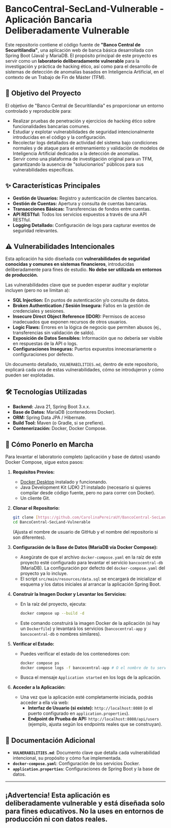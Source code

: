 # BancoCentral-SecLand-Vulnerable - Aplicación Bancaria Deliberadamente Vulnerable

Este repositorio contiene el código fuente de **"Banco Central de Securitilandia"**, una aplicación web de banca básica desarrollada con Spring Boot (Java) y MariaDB. El propósito principal de este proyecto es servir como un **laboratorio deliberadamente vulnerable** para la investigación y práctica de hacking ético, así como para el desarrollo de sistemas de detección de anomalías basados en Inteligencia Artificial, en el contexto de un Trabajo de Fin de Máster (TFM).

## 🚀 Objetivo del Proyecto

El objetivo de "Banco Central de Securitilandia" es proporcionar un entorno controlado y reproducible para:
* Realizar pruebas de penetración y ejercicios de hacking ético sobre funcionalidades bancarias comunes.
* Estudiar y explotar vulnerabilidades de seguridad intencionalmente introducidas en el código y la configuración.
* Recolectar logs detallados de actividad del sistema bajo condiciones normales y de ataque para el entrenamiento y validación de modelos de Inteligencia Artificial dedicados a la detección de anomalías.
* Servir como una plataforma de investigación original para un TFM, garantizando la ausencia de "solucionarios" públicos para sus vulnerabilidades específicas.

## ✨ Características Principales

* **Gestión de Usuarios:** Registro y autenticación de clientes bancarios.
* **Gestión de Cuentas:** Apertura y consulta de cuentas bancarias.
* **Transacciones Básicas:** Transferencias de fondos entre cuentas.
* **API RESTful:** Todos los servicios expuestos a través de una API RESTful.
* **Logging Detallado:** Configuración de logs para capturar eventos de seguridad relevantes.

## ⚠️ Vulnerabilidades Intencionales

Esta aplicación ha sido diseñada con **vulnerabilidades de seguridad conocidas y comunes en sistemas financieros**, introducidas deliberadamente para fines de estudio. **No debe ser utilizada en entornos de producción.**

Las vulnerabilidades clave que se pueden esperar auditar y explotar incluyen (pero no se limitan a):
* **SQL Injection:** En puntos de autenticación y/o consulta de datos.
* **Broken Authentication / Sesión Insegura:** Fallos en la gestión de credenciales y sesiones.
* **Insecure Direct Object Reference (IDOR):** Permisos de acceso inadecuados que exponen recursos de otros usuarios.
* **Logic Flaws:** Errores en la lógica de negocio que permiten abusos (ej., transferencias sin validación de saldo).
* **Exposición de Datos Sensibles:** Información que no debería ser visible en respuestas de la API o logs.
* **Configuraciones Inseguras:** Puertos expuestos innecesariamente o configuraciones por defecto.

Un documento detallado, `VULNERABILITIES.md`, dentro de este repositorio, explicará cada una de estas vulnerabilidades, cómo se introdujeron y cómo pueden ser explotadas.

## 🛠️ Tecnologías Utilizadas

* **Backend:** Java 21, Spring Boot 3.x.x.
* **Base de Datos:** MariaDB (contenedores Docker).
* **ORM:** Spring Data JPA / Hibernate.
* **Build Tool:** Maven (o Gradle, si se prefiere).
* **Contenerización:** Docker, Docker Compose.

## 🚀 Cómo Ponerlo en Marcha

Para levantar el laboratorio completo (aplicación y base de datos) usando Docker Compose, sigue estos pasos:

1.  **Requisitos Previos:**
    * [Docker Desktop](https://www.docker.com/products/docker-desktop) instalado y funcionando.
    * Java Development Kit (JDK) 21 instalado (necesario si quieres compilar desde código fuente, pero no para correr con Docker).
    * Un cliente Git.

2.  **Clonar el Repositorio:**
    ```bash
    git clone [https://github.com/CarolinaPereiraUY/BancoCentral-SecLand-Vulnerable.git](https://github.com/CarolinaPereiraUY/BancoCentral-SecLand-Vulnerable.git)
    cd BancoCentral-SecLand-Vulnerable
    ```
    (Ajusta el nombre de usuario de GitHub y el nombre del repositorio si son diferentes).

3.  **Configuración de la Base de Datos (MariaDB vía Docker Compose):**
    * Asegúrate de que el archivo `docker-compose.yaml` en la raíz de este proyecto esté configurado para levantar el servicio `bancocentral-db` (MariaDB). La configuración por defecto del `docker-compose.yaml` del proyecto ya lo incluye.
    * El script `src/main/resources/data.sql` se encargará de inicializar el esquema y los datos iniciales al arrancar la aplicación Spring Boot.

4.  **Construir la Imagen Docker y Levantar los Servicios:**
    * En la raíz del proyecto, ejecuta:
        ```bash
        docker compose up --build -d
        ```
    * Este comando construirá la imagen Docker de la aplicación (si hay un `Dockerfile`) y levantará los servicios (`bancocentral-app` y `bancocentral-db` o nombres similares).

5.  **Verificar el Estado:**
    * Puedes verificar el estado de los contenedores con:
        ```bash
        docker compose ps
        docker compose logs -f bancocentral-app # O el nombre de tu servicio de la app
        ```
    * Busca el mensaje `Application started` en los logs de la aplicación.

6.  **Acceder a la Aplicación:**
    * Una vez que la aplicación esté completamente iniciada, podrás acceder a ella vía web:
        * **Interfaz de Usuario (si existe):** `http://localhost:8080` (o el puerto configurado en `application.properties`).
        * **Endpoint de Prueba de API:** `http://localhost:8080/api/users` (ejemplo, ajusta según los endpoints reales que se construyan).

## 📄 Documentación Adicional

* **`VULNERABILITIES.md`**: Documento clave que detalla cada vulnerabilidad intencional, su propósito y cómo fue implementada.
* **`docker-compose.yaml`**: Configuración de los servicios Docker.
* **`application.properties`**: Configuraciones de Spring Boot y la base de datos.

---
**¡Advertencia!** Esta aplicación es deliberadamente vulnerable y está diseñada solo para fines educativos. No la uses en entornos de producción ni con datos reales.
---
